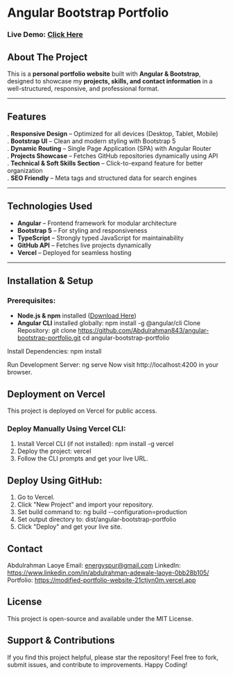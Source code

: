 # Angular Bootstrap Portfolio

### Live Demo: [Click Here](https://modified-portfolio-website-21ctjyn0m.vercel.app)

## About The Project
This is a **personal portfolio website** built with **Angular & Bootstrap**, designed to showcase my **projects, skills, and contact information** in a well-structured, responsive, and professional format.

---

## **Features**
. **Responsive Design** – Optimized for all devices (Desktop, Tablet, Mobile)  
. **Bootstrap UI** – Clean and modern styling with Bootstrap 5  
. **Dynamic Routing** – Single Page Application (SPA) with Angular Router  
. **Projects Showcase** – Fetches GitHub repositories dynamically using API  
. **Technical & Soft Skills Section** – Click-to-expand feature for better organization  
. **SEO Friendly** – Meta tags and structured data for search engines  

---

## **Technologies Used**
- **Angular** – Frontend framework for modular architecture
- **Bootstrap 5** – For styling and responsiveness
- **TypeScript** – Strongly typed JavaScript for maintainability
- **GitHub API** – Fetches live projects dynamically
- **Vercel** – Deployed for seamless hosting

---

## **Installation & Setup**
### Prerequisites:
- **Node.js & npm** installed ([Download Here](https://nodejs.org/))
- **Angular CLI** installed globally:
npm install -g @angular/cli
Clone Repository:
git clone https://github.com/Abdulrahman843/angular-bootstrap-portfolio.git
cd angular-bootstrap-portfolio

Install Dependencies:
npm install

Run Development Server:
ng serve
Now visit http://localhost:4200 in your browser.

## Deployment on Vercel
This project is deployed on Vercel for public access.
### Deploy Manually Using Vercel CLI:
1. Install Vercel CLI (if not installed):
npm install -g vercel
2. Deploy the project:
vercel
3. Follow the CLI prompts and get your live URL.

## Deploy Using GitHub:
1. Go to Vercel.
2. Click "New Project" and import your repository.
3. Set build command to:
ng build --configuration=production
4. Set output directory to:
dist/angular-bootstrap-portfolio
5. Click "Deploy" and get your live site.

## Contact
Abdulrahman Laoye
Email: energyspur@gmail.com
LinkedIn: https://www.linkedin.com/in/abdulrahman-adewale-laoye-0bb28b105/
Portfolio: https://modified-portfolio-website-21ctjyn0m.vercel.app

## License
This project is open-source and available under the MIT License.

## Support & Contributions
If you find this project helpful, please star the repository!
Feel free to fork, submit issues, and contribute to improvements.
Happy Coding! 
